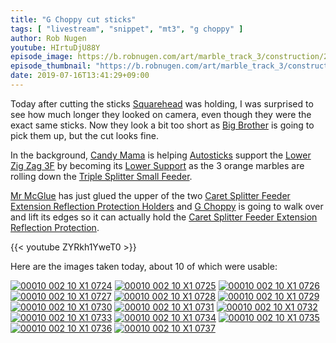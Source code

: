 ```yaml
---
title: "G Choppy cut sticks"
tags: [ "livestream", "snippet", "mt3", "g choppy" ]
author: Rob Nugen
youtube: HIrtuDjU88Y
episode_image: https://b.robnugen.com/art/marble_track_3/construction/2019/2019_july_16_big_brother_going_to_pick_up_sticks.jpg
episode_thumbnail: "https://b.robnugen.com/art/marble_track_3/construction/2019/thumbs/2019_july_16_big_brother_going_to_pick_up_sticks.jpg"
date: 2019-07-16T13:41:29+09:00
---
```


Today after cutting the sticks [Squarehead](/workers/squarehead/) was holding, I was surprised to see how much longer they looked on camera, even though they were the exact same sticks.  Now they look a bit too short as [Big Brother](/workers/big_brother/) is going to pick them up, but the cut looks fine.

In the background, [Candy Mama](/workers/candy_mama/) is helping [Autosticks](/workers/autosticks/) support the [Lower Zig Zag 3F](/parts/lower-zig-zag-3-ban/) by becoming its [Lower Support](/parts/lower-zig-zag-3-ban-lower-support/) as the 3 orange marbles are rolling down the [Triple Splitter Small Feeder](/parts/triple-splitter-small-feeder/).

[Mr McGlue](/workers/mr_mcglue/) has just glued the upper of the two [Caret Splitter Feeder Extension Reflection Protection Holders](/parts/caret-splitter-feeder-extension-reflection-protection-holders/) and [G Choppy](/workers/g_choppy/) is going to walk over and lift its edges so it can actually hold the [Caret Splitter Feeder Extension Reflection Protection](/parts/caret-splitter-feeder-extension-reflection-protection/).

{{< youtube ZYRkh1YweT0 >}}

Here are the images taken today, about 10 of which were usable:

[![00010 002 10 X1 0724](//b.robnugen.com/art/marble_track_3/frames/2019/thumbs/00010_002_10_X1_0724.jpg)](//b.robnugen.com/art/marble_track_3/frames/2019/00010_002_10_X1_0724.jpg)
[![00010 002 10 X1 0725](//b.robnugen.com/art/marble_track_3/frames/2019/thumbs/00010_002_10_X1_0725.jpg)](//b.robnugen.com/art/marble_track_3/frames/2019/00010_002_10_X1_0725.jpg)
[![00010 002 10 X1 0726](//b.robnugen.com/art/marble_track_3/frames/2019/thumbs/00010_002_10_X1_0726.jpg)](//b.robnugen.com/art/marble_track_3/frames/2019/00010_002_10_X1_0726.jpg)
[![00010 002 10 X1 0727](//b.robnugen.com/art/marble_track_3/frames/2019/thumbs/00010_002_10_X1_0727.jpg)](//b.robnugen.com/art/marble_track_3/frames/2019/00010_002_10_X1_0727.jpg)
[![00010 002 10 X1 0728](//b.robnugen.com/art/marble_track_3/frames/2019/thumbs/00010_002_10_X1_0728.jpg)](//b.robnugen.com/art/marble_track_3/frames/2019/00010_002_10_X1_0728.jpg)
[![00010 002 10 X1 0729](//b.robnugen.com/art/marble_track_3/frames/2019/thumbs/00010_002_10_X1_0729.jpg)](//b.robnugen.com/art/marble_track_3/frames/2019/00010_002_10_X1_0729.jpg)
[![00010 002 10 X1 0730](//b.robnugen.com/art/marble_track_3/frames/2019/thumbs/00010_002_10_X1_0730.jpg)](//b.robnugen.com/art/marble_track_3/frames/2019/00010_002_10_X1_0730.jpg)
[![00010 002 10 X1 0731](//b.robnugen.com/art/marble_track_3/frames/2019/thumbs/00010_002_10_X1_0731.jpg)](//b.robnugen.com/art/marble_track_3/frames/2019/00010_002_10_X1_0731.jpg)
[![00010 002 10 X1 0732](//b.robnugen.com/art/marble_track_3/frames/2019/thumbs/00010_002_10_X1_0732.jpg)](//b.robnugen.com/art/marble_track_3/frames/2019/00010_002_10_X1_0732.jpg)
[![00010 002 10 X1 0733](//b.robnugen.com/art/marble_track_3/frames/2019/thumbs/00010_002_10_X1_0733.jpg)](//b.robnugen.com/art/marble_track_3/frames/2019/00010_002_10_X1_0733.jpg)
[![00010 002 10 X1 0734](//b.robnugen.com/art/marble_track_3/frames/2019/thumbs/00010_002_10_X1_0734.jpg)](//b.robnugen.com/art/marble_track_3/frames/2019/00010_002_10_X1_0734.jpg)
[![00010 002 10 X1 0735](//b.robnugen.com/art/marble_track_3/frames/2019/thumbs/00010_002_10_X1_0735.jpg)](//b.robnugen.com/art/marble_track_3/frames/2019/00010_002_10_X1_0735.jpg)
[![00010 002 10 X1 0736](//b.robnugen.com/art/marble_track_3/frames/2019/thumbs/00010_002_10_X1_0736.jpg)](//b.robnugen.com/art/marble_track_3/frames/2019/00010_002_10_X1_0736.jpg)
[![00010 002 10 X1 0737](//b.robnugen.com/art/marble_track_3/frames/2019/thumbs/00010_002_10_X1_0737.jpg)](//b.robnugen.com/art/marble_track_3/frames/2019/00010_002_10_X1_0737.jpg)
